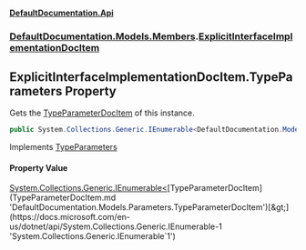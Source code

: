 #### [DefaultDocumentation.Api](index.md 'index')
### [DefaultDocumentation.Models.Members](index.md#DefaultDocumentation.Models.Members 'DefaultDocumentation.Models.Members').[ExplicitInterfaceImplementationDocItem](ExplicitInterfaceImplementationDocItem.md 'DefaultDocumentation.Models.Members.ExplicitInterfaceImplementationDocItem')

## ExplicitInterfaceImplementationDocItem.TypeParameters Property

Gets the [TypeParameterDocItem](TypeParameterDocItem.md 'DefaultDocumentation.Models.Parameters.TypeParameterDocItem') of this instance.

```csharp
public System.Collections.Generic.IEnumerable<DefaultDocumentation.Models.Parameters.TypeParameterDocItem> TypeParameters { get; }
```

Implements [TypeParameters](ITypeParameterizedDocItem.TypeParameters.md 'DefaultDocumentation.Models.ITypeParameterizedDocItem.TypeParameters')

#### Property Value
[System.Collections.Generic.IEnumerable&lt;](https://docs.microsoft.com/en-us/dotnet/api/System.Collections.Generic.IEnumerable-1 'System.Collections.Generic.IEnumerable`1')[TypeParameterDocItem](TypeParameterDocItem.md 'DefaultDocumentation.Models.Parameters.TypeParameterDocItem')[&gt;](https://docs.microsoft.com/en-us/dotnet/api/System.Collections.Generic.IEnumerable-1 'System.Collections.Generic.IEnumerable`1')